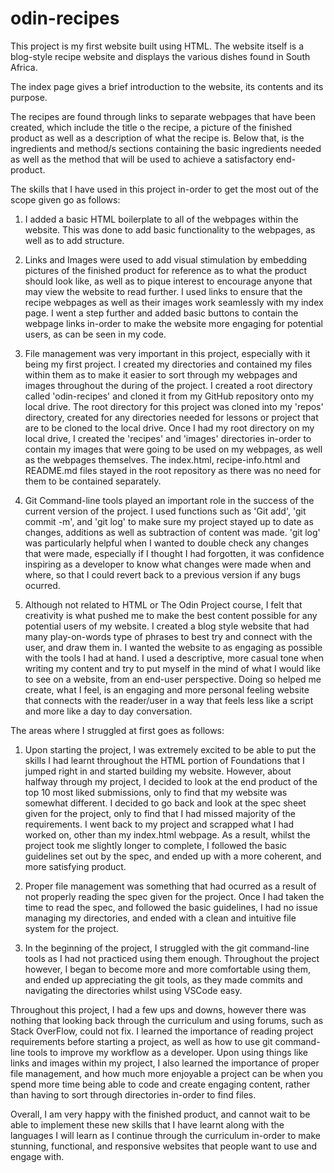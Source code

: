# odin-recipes

This project is my first website built using HTML. The website itself is a blog-style recipe website and displays the various dishes found in South Africa. 

The index page gives a brief introduction to the website, its contents and its purpose.

The recipes are found through links to separate webpages that have been created, which include the title o the recipe, a picture of the finished product as well as a description of what the recipe is. Below that, is the ingredients and method/s sections containing the basic ingredients needed as well as the method that will be used to achieve a satisfactory end-product.

The skills that I have used in this project in-order to get the most out of the scope given go as follows:

1. I added a basic HTML boilerplate to all of the webpages within the website. This was done to add basic functionality to the webpages, as well as to add structure.

2. Links and Images were used to add visual stimulation by embedding pictures of the finished product for reference as to what the product should look like, as well as to pique interest to encourage anyone that may view the website to read further. I used links to ensure that the recipe webpages as well as their images work seamlessly with my index page. I went a step further and added basic buttons to contain the webpage links in-order to make the website more engaging for potential users, as can be seen in my code.

3. File management was very important in this project, especially with it being my first project. I created my directories and contained my files within them as to make it easier to sort through my webpages and images throughout the during of the project. I created a root directory called 'odin-recipes' and cloned it from my GitHub repository onto my local drive. The root directory for this project was cloned into my 'repos' directory, created for any directories needed for lessons or project that are to be cloned to the local drive. Once I had my root directory on my local drive, I created the 'recipes' and 'images' directories in-order to contain my images that were going to be used on my webpages, as well as the webpages themselves. The index.html, recipe-info.html and README.md files stayed in the root repository as there was no need for them to be contained separately.

4. Git Command-line tools played an important role in the success of the current version of the project. I used functions such as 'Git add', 'git commit -m', and 'git log' to make sure my project stayed up to date as changes, additions as well as subtraction of content was made. 'git log' was particularly helpful when I wanted to double check any changes that were made, especially if I thought I had forgotten, it was confidence inspiring as a developer to know what changes were made when and where, so that I could revert back to a previous version if any bugs ocurred.

5. Although not related to HTML or The Odin Project course, I felt that creativity is what pushed me to make the best content possible for any potential users of my website. I created a blog style website that had many play-on-words type of phrases to best try and connect with the user, and draw them in. I wanted the website to as engaging as possible with the tools I had at hand. I used a descriptive, more casual tone when writing my content and try to put myself in the mind of what I would like to see on a website, from an end-user perspective. Doing so helped me create, what I feel, is an engaging and more personal feeling website that connects with the reader/user in a way that feels less like a script and more like a day to day conversation.



The areas where I struggled at first goes as follows:

1. Upon starting the project, I was extremely excited to be able to put the skills I had learnt throughout the HTML portion of Foundations that I jumped right in and started building my website. However, about halfway through my project, I decided to look at the end product of the top 10 most liked submissions, only to find that my website was somewhat different. I decided to go back and look at the spec sheet given for the project, only to find that I had missed majority of the requirements. I went back to my project and scrapped what I had worked on, other than my index.html webpage. As a result, whilst the project took me slightly longer to complete, I followed the basic guidelines set out by the spec, and ended up with a more coherent, and more satisfying product.

2. Proper file management was something that had ocurred as a result of not properly reading the spec given for the project. Once I had taken the time to read the spec, and followed the basic guidelines, I had no issue managing my directories, and ended with a clean and intuitive file system for the project.

3. In the beginning of the project, I struggled with the git command-line tools as I had not practiced using them enough. Throughout the project however, I began to become more and more comfortable using them, and ended up appreciating the git tools, as they made commits and navigating the directories whilst using VSCode easy.


Throughout this project, I had a few ups and downs, however there was nothing that looking back through the curriculum and using forums, such as Stack OverFlow, could not fix. I learned the importance of reading project requirements before starting a project, as well as how to use git command-line tools to improve my workflow as a developer. Upon using things like links and images within my project, I also learned the importance of proper file management, and how much more enjoyable a project can be when you spend more time being able to code and create engaging content, rather than having to sort through directories in-order to find files.

Overall, I am very happy with the finished product, and cannot wait to be able to implement these new skills that I have learnt along with the languages I will learn as I continue through the curriculum in-order to make stunning, functional, and responsive websites that people want to use and engage with. 

